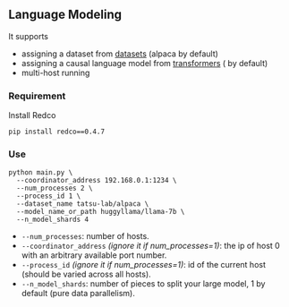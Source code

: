 ## Language Modeling

It supports 
* assigning a dataset from [datasets](https://github.com/huggingface/datasets) (alpaca by default)
* assigning a causal language model from [transformers](https://github.com/huggingface/transformers) ( by default)
* multi-host running

### Requirement
Install Redco
```shell
pip install redco==0.4.7
```

### Use


```shell
python main.py \
  --coordinator_address 192.168.0.1:1234 \ 
  --num_processes 2 \
  --process_id 1 \
  --dataset_name tatsu-lab/alpaca \
  --model_name_or_path huggyllama/llama-7b \
  --n_model_shards 4
```
* `--num_processes`: number of hosts.
* `--coordinator_address` *(ignore it if num_processes=1)*: the ip of host 0 with an arbitrary available port number.
* `--process_id` *(ignore it if num_processes=1)*: id of the current host (should be varied across all hosts).
* `--n_model_shards`: number of pieces to split your large model, 1 by default (pure data parallelism). 
